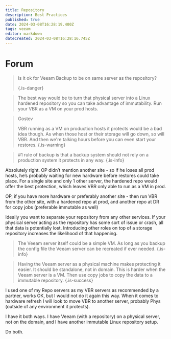 ```yaml
---
title: Repository
description: Best Practices
published: true
date: 2024-03-08T16:28:19.400Z
tags: veeam
editor: markdown
dateCreated: 2024-03-08T16:28:16.745Z
---
```


# Forum


> Is it ok for Veeam Backup to be on same server as the repository?
> 
> {.is-danger}


> The best way would be to turn that physical server into a Linux hardened repository so you can take advantage of immutability. Run your VBR as a VM on your prod hosts.
> 


> Gostev
> 
> 
> VBR running as a VM on production hosts it protects would be a bad idea though. As when those host or their storage will go down, so will VBR. And then we're talking hours before you can even start your restores.
> {.is-warning}


> #1 rule of backup is that a backup system should not rely on a production system it protects in any way.
> {.is-info}





Absolutely right. OP didn’t mention another site - so if he loses all prod hosts, he’s probably waiting for new hardware before restores could take place. For a single site and only 1 other server, the hardened repo would offer the best protection, which leaves VBR only able to run as a VM in prod.


OP, if you have more hardware or preferably another site - then run VBR from the other site, with a hardened repo at prod, and another repo at DR for copy jobs (preferable immutable as well)



Ideally you want to separate your repository from any other services. If your physical server acting as the repository has some sort of issue or crash, all that data is potentially lost. Introducing other roles on top of a storage repository increases the likelihood of that happening.

> The Veeam server itself could be a simple VM. As long as you backup the config file the Veeam server can be recreated if ever needed.
{.is-info}




> Having the Veeam server as a physical machine makes protecting it easier. It should be standalone, not in domain. This is harder when the Veeam server is a VM. Then use copy jobs to copy the data to a immutable repository.
{.is-success}




I used one of my Repo servers as my VBR servers as recommended by a partner, works OK, but I would not do it again this way. When it comes to hardware refresh I will look to move VBR to another server, probably Phys (outside of any environment it protects).



I have it both ways. I have Veeam (with a repository) on a physical server, not on the domain, and I have another immutable Linux repository setup.

Do both.




